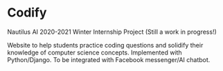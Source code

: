 # Codify

Nautilus AI 2020-2021 Winter Internship Project
(Still a work in progress!) 

Website to help students practice coding questions and solidify their knowledge of computer science concepts. 
Implemented with Python/Django.
To be integrated with Facebook messenger/AI chatbot.   



